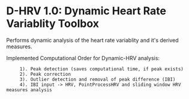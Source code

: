 # D-HRV 1.0: Dynamic Heart Rate Variablity Toolbox
Performs dynamic analysis of the heart rate variablity and it's derived measures. 

Implemented Computational Order for Dynamic-HRV analysis: 


         1). Peak detection (saves computational time, if peak exists) 
         2). Peak correction 
         3). Outlier detection and removal of peak difference (IBI) 
         4). IBI input -> HRV, PointProcessHRV and sliding window HRV measures analysis 
